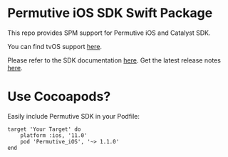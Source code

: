 # Permutive iOS SDK Swift Package

This repo provides SPM support for Permutive iOS and Catalyst SDK.

You can find tvOS support [here](https://github.com/permutive-engineering/permutive-tvos-spmm).

Please refer to the SDK documentation [here](https://developer.permutive.com/docs/ios).
Get the latest release notes [here](https://developer.permutive.com/docs/ios-release-notes).

# Use Cocoapods?

Easily include Permutive SDK in your Podfile:

```
target 'Your Target' do
    platform :ios, '11.0'
    pod 'Permutive_iOS', '~> 1.1.0'
end
```
